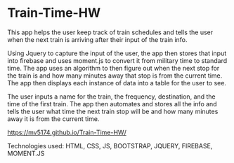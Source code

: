 # Train-Time-HW
This app helps the user keep track of train schedules and tells the user when the next train is arriving after their input of the train info.

Using Jquery to capture the input of the user, the app then stores that input into firebase and uses moment.js to convert it from military time to standard time. The app uses an algorithm to then figure out when the next stop for the train is and how many minutes away that stop is from the current time. The app then displays each instance of data into a table for the user to see.

The user inputs a name for the train, the frequency, destination, and the time of the first train. The app then automates and stores all the info and tells the user what time the next train stop will be and how many minutes away it is from the current time.

https://mv5174.github.io/Train-Time-HW/

Technologies used: HTML, CSS, JS, BOOTSTRAP, JQUERY, FIREBASE, MOMENT.JS
